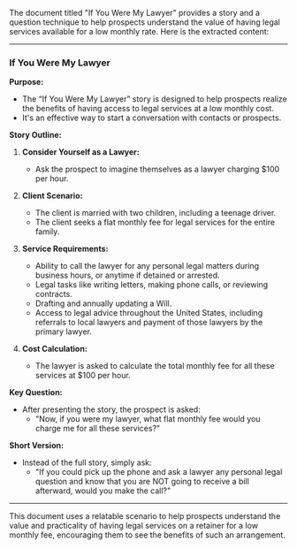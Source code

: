 The document titled "If You Were My Lawyer" provides a story and a question technique to help prospects understand the value of having legal services available for a low monthly rate. Here is the extracted content:

---

### If You Were My Lawyer

**Purpose:**
- The “If You Were My Lawyer” story is designed to help prospects realize the benefits of having access to legal services at a low monthly cost.
- It's an effective way to start a conversation with contacts or prospects.

**Story Outline:**
1. **Consider Yourself as a Lawyer:**
   - Ask the prospect to imagine themselves as a lawyer charging $100 per hour.

2. **Client Scenario:**
   - The client is married with two children, including a teenage driver.
   - The client seeks a flat monthly fee for legal services for the entire family.

3. **Service Requirements:**
   - Ability to call the lawyer for any personal legal matters during business hours, or anytime if detained or arrested.
   - Legal tasks like writing letters, making phone calls, or reviewing contracts.
   - Drafting and annually updating a Will.
   - Access to legal advice throughout the United States, including referrals to local lawyers and payment of those lawyers by the primary lawyer.

4. **Cost Calculation:**
   - The lawyer is asked to calculate the total monthly fee for all these services at $100 per hour.

**Key Question:**
- After presenting the story, the prospect is asked:
  - "Now, if you were my lawyer, what flat monthly fee would you charge me for all these services?"

**Short Version:**
- Instead of the full story, simply ask:
  - "If you could pick up the phone and ask a lawyer any personal legal question and know that you are NOT going to receive a bill afterward, would you make the call?"

---

This document uses a relatable scenario to help prospects understand the value and practicality of having legal services on a retainer for a low monthly fee, encouraging them to see the benefits of such an arrangement.